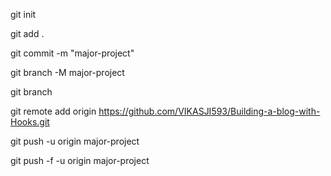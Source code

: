 git init

git add .

git commit -m "major-project"

git branch -M major-project

git branch

git remote add origin https://github.com/VIKASJI593/Building-a-blog-with-Hooks.git

git push -u origin major-project

git push -f -u origin major-project
